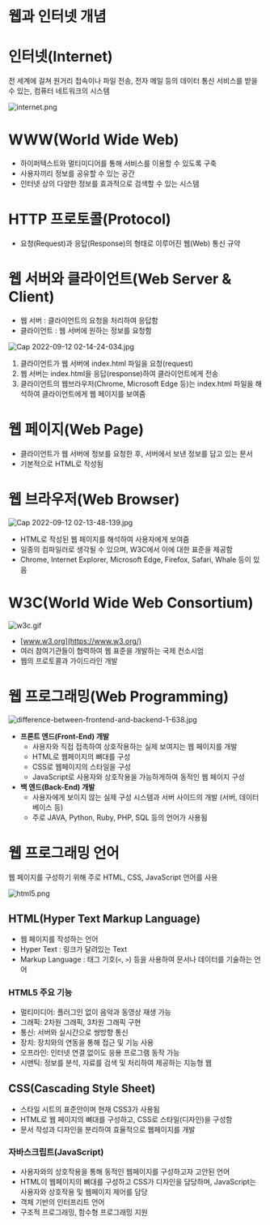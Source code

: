 # 웹과 인터넷 개념

# 인터넷(Internet)

전 세계에 걸쳐 원거리 접속이나 파일 전송, 전자 메일 등의 데이터 통신 서비스를 받을 수 있는, 컴퓨터 네트워크의 시스템

![internet.png](img/internet.png)

# WWW(World Wide Web)

- 하이퍼텍스트와 멀티미디어를 통해 서비스를 이용할 수 있도록 구축
- 사용자끼리 정보를 공유할 수 있는 공간
- 인터넷 상의 다양한 정보를 효과적으로 검색할 수 있는 시스템

# HTTP 프로토콜(Protocol)

- 요청(Request)과 응답(Response)의 형태로 이루어진 웹(Web) 통신 규약

# 웹 서버와 클라이언트(Web Server & Client)

- 웹 서버 : 클라이언트의 요청을 처리하여 응답함
- 클라이언트 : 웹 서버에 원하는 정보를 요청함

![Cap 2022-09-12 02-14-24-034.jpg](img/Cap_2022-09-12_02-14-24-034.jpg)

1. 클라이언트가 웹 서버에 index.html 파일을 요청(request)
2. 웹 서버는 index.html을 응답(response)하여 클라이언트에게 전송
3. 클라이언트의 웹브라우저(Chrome, Microsoft Edge 등)는 index.html 파일을 해석하여 클라이언트에게 웹 페이지를 보여줌

# 웹 페이지(Web Page)

- 클라이언트가 웹 서버에 정보를 요청한 후, 서버에서 보낸 정보를 담고 있는 문서
- 기본적으로 HTML로 작성됨

# 웹 브라우저(Web Browser)

![Cap 2022-09-12 02-13-48-139.jpg](img/Cap_2022-09-12_02-13-48-139.jpg)

- HTML로 작성된 웹 페이지를 해석하여 사용자에게 보여줌
- 일종의 컴파일러로 생각될 수 있으며, W3C에서 이에 대한 표준을 제공함
- Chrome, Internet Explorer, Microsoft Edge, Firefox, Safari, Whale 등이 있음

# W3C(World Wide Web Consortium)

![w3c.gif](img/w3c.gif)

- [www.w3.org](https://www.w3.org/)
- 여러 참여기관들이 협력하여 웹 표준을 개발하는 국제 컨소시엄
- 웹의 프로토콜과 가이드라인 개발

# 웹 프로그래밍(Web Programming)

![difference-between-frontend-and-backend-1-638.jpg](img/difference-between-frontend-and-backend-1-638.jpg)

- **프론트 엔드(Front-End) 개발**
    - 사용자와 직접 접촉하여 상호작용하는 실제 보여지는 웹 페이지를 개발
    - HTML로 웹페이지의 뼈대를 구성
    - CSS로 웹페이지의 스타일을 구성
    - JavaScript로 사용자와 상호작용을 가능하게하여 동적인 웹 페이지 구성
- **백 엔드(Back-End) 개발**
    - 사용자에게 보이지 않는 실제 구성 시스템과 서버 사이드의 개발 (서버, 데이터베이스 등)
    - 주로 JAVA, Python, Ruby, PHP, SQL 등의 언어가 사용됨

# 웹 프로그래밍 언어

웹 페이지를 구성하기 위해 주로 HTML, CSS, JavaScript 언어를 사용

![html5.png](img/html5.png)

## HTML(Hyper Text Markup Language)

- 웹 페이지를 작성하는 언어
- Hyper Text : 링크가 달려있는 Text
- Markup Language : 태그 기호(`<`, `>`) 등을 사용하여 문서나 데이터를 기술하는 언어

### HTML5 주요 기능

- 멀티미디어: 플러그인 없이 음악과 동영상 재생 가능
- 그래픽: 2차원 그래픽, 3차원 그래픽 구현
- 통신: 서버와 실시간으로 쌍방향 통신
- 장치: 장치와의 연동을 통해 접근 및 기능 사용
- 오프라인: 인터넷 연결 없이도 응용 프로그램 동작 가능
- 시맨틱: 정보를 분석, 자료를 검색 및 처리하여 제공하는 지능형 웹

## CSS(Cascading Style Sheet)

- 스타일 시트의 표준안이며 현재 CSS3가 사용됨
- HTML로 웹 페이지의 뼈대를 구성하고, CSS로 스타일(디자인)을 구성함
- 문서 작성과 디자인을 분리하여 효율적으로 웹페이지를 개발

### 자바스크립트(JavaScript)

- 사용자와의 상호작용을 통해 동적인 웹페이지를 구성하고자 고안된 언어
- HTML이 웹페이지의 뼈대를 구성하고 CSS가 디자인을 담당하며, JavaScript는 사용자와 상호작용 및 웹페이지 제어를 담당
- 객체 기반의 인터프리트 언어
- 구조적 프로그래밍, 함수형 프로그래밍 지원
